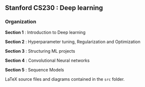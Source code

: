 ## Stanford CS230 : Deep learning

### Organization

**Section 1** : Introduction to Deep learning

**Section 2** : Hyperparameter tuning, Regularization and Optimization

**Section 3** : Structuring ML projects

**Section 4** : Convolutional Neural networks

**Section 5** : Sequence Models

LaTeX source files and diagrams contained in the `src` folder. 
